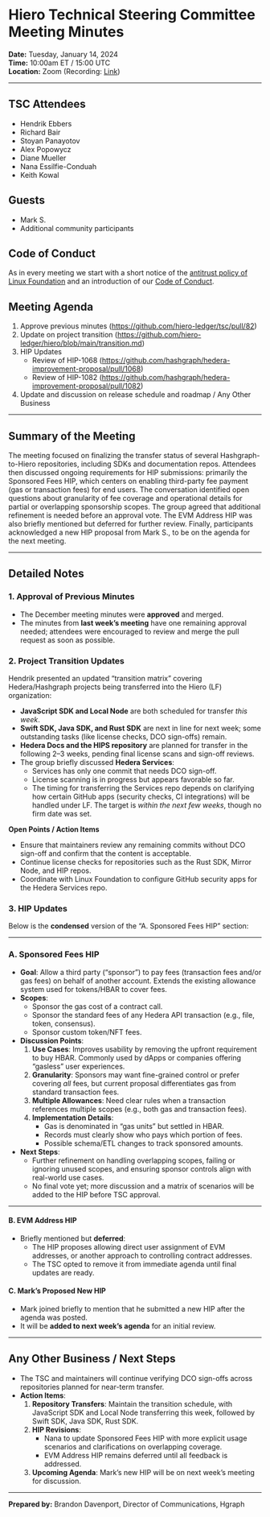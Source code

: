 # Hiero Technical Steering Committee Meeting Minutes

**Date:** Tuesday, January 14, 2024  
**Time:** 10:00am ET / 15:00 UTC  
**Location:** Zoom (Recording: [Link](https://zoom.us/rec/share/iasHuj0mH_P45ajGsfzg0ooVjlADcQGU0KZT44SokNdlAeN6gFP8rjhrxhlF905p.LJ3NQSYKAkuLr_zN))

---

## TSC Attendees

- Hendrik Ebbers 
- Richard Bair  
- Stoyan Panayotov 
- Alex Popowycz  
- Diane Mueller  
- Nana Essilfie-Conduah  
- Keith Kowal  

## Guests

- Mark S. 
- Additional community participants 


## Code of Conduct

As in every meeting we start with a short notice of the [antitrust policy of Linux Foundation](https://www.linuxfoundation.org/legal/antitrust-policy) and an introduction of our [Code of Conduct](https://www.lfdecentralizedtrust.org/code-of-conduct).

## Meeting Agenda
 
1. Approve previous minutes (https://github.com/hiero-ledger/tsc/pull/82) 
2. Update on project transition (https://github.com/hiero-ledger/hiero/blob/main/transition.md)  
3. HIP Updates  
    - Review of HIP-1068 (https://github.com/hashgraph/hedera-improvement-proposal/pull/1068)
    - Review of HIP-1082 (https://github.com/hashgraph/hedera-improvement-proposal/pull/1082)  
4. Update and discussion on release schedule and roadmap / Any Other Business 

---

## Summary of the Meeting

The meeting focused on finalizing the transfer status of several Hashgraph-to-Hiero repositories, including SDKs and documentation repos. Attendees then discussed ongoing requirements for HIP submissions: primarily the Sponsored Fees HIP, which centers on enabling third-party fee payment (gas or transaction fees) for end users. The conversation identified open questions about granularity of fee coverage and operational details for partial or overlapping sponsorship scopes. The group agreed that additional refinement is needed before an approval vote. The EVM Address HIP was also briefly mentioned but deferred for further review. Finally, participants acknowledged a new HIP proposal from Mark S., to be on the agenda for the next meeting.

---

## Detailed Notes

### 1. Approval of Previous Minutes
- The December meeting minutes were **approved** and merged.  
- The minutes from **last week’s meeting** have one remaining approval needed; attendees were encouraged to review and merge the pull request as soon as possible.

### 2. Project Transition Updates
Hendrik presented an updated “transition matrix” covering Hedera/Hashgraph projects being transferred into the Hiero (LF) organization:

- **JavaScript SDK and Local Node** are both scheduled for transfer _this week_.  
- **Swift SDK, Java SDK, and Rust SDK** are next in line for next week; some outstanding tasks (like license checks, DCO sign-offs) remain.  
- **Hedera Docs and the HIPS repository** are planned for transfer in the following 2–3 weeks, pending final license scans and sign-off reviews.  
- The group briefly discussed **Hedera Services**:
  - Services has only one commit that needs DCO sign-off.  
  - License scanning is in progress but appears favorable so far.  
  - The timing for transferring the Services repo depends on clarifying how certain GitHub apps (security checks, CI integrations) will be handled under LF. The target is _within the next few weeks_, though no firm date was set.  

**Open Points / Action Items**  
- Ensure that maintainers review any remaining commits without DCO sign-off and confirm that the content is acceptable.  
- Continue license checks for repositories such as the Rust SDK, Mirror Node, and HIP repos.  
- Coordinate with Linux Foundation to configure GitHub security apps for the Hedera Services repo.

### 3. HIP Updates  

Below is the **condensed** version of the “A. Sponsored Fees HIP” section:

---

### A. Sponsored Fees HIP

- **Goal**: Allow a third party (“sponsor”) to pay fees (transaction fees and/or gas fees) on behalf of another account. Extends the existing allowance system used for tokens/HBAR to cover fees.  
- **Scopes**:
  - Sponsor the gas cost of a contract call.  
  - Sponsor the standard fees of any Hedera API transaction (e.g., file, token, consensus).  
  - Sponsor custom token/NFT fees.  
- **Discussion Points**:
  1. **Use Cases**: Improves usability by removing the upfront requirement to buy HBAR. Commonly used by dApps or companies offering “gasless” user experiences.  
  2. **Granularity**: Sponsors may want fine-grained control or prefer covering *all* fees, but current proposal differentiates gas from standard transaction fees.  
  3. **Multiple Allowances**: Need clear rules when a transaction references multiple scopes (e.g., both gas and transaction fees).  
  4. **Implementation Details**:  
     - Gas is denominated in “gas units” but settled in HBAR.  
     - Records must clearly show who pays which portion of fees.  
     - Possible schema/ETL changes to track sponsored amounts.  
- **Next Steps**:  
  - Further refinement on handling overlapping scopes, failing or ignoring unused scopes, and ensuring sponsor controls align with real-world use cases.  
  - No final vote yet; more discussion and a matrix of scenarios will be added to the HIP before TSC approval.  

---

#### B. EVM Address HIP
- Briefly mentioned but **deferred**:  
  - The HIP proposes allowing direct user assignment of EVM addresses, or another approach to controlling contract addresses.  
  - The TSC opted to remove it from immediate agenda until final updates are ready.  

#### C. Mark’s Proposed New HIP
- Mark joined briefly to mention that he submitted a new HIP after the agenda was posted.  
- It will be **added to next week’s agenda** for an initial review.

---

## Any Other Business / Next Steps

- The TSC and maintainers will continue verifying DCO sign-offs across repositories planned for near-term transfer.  
- **Action Items**:
  1. **Repository Transfers**: Maintain the transition schedule, with JavaScript SDK and Local Node transferring this week, followed by Swift SDK, Java SDK, Rust SDK.  
  2. **HIP Revisions**:  
     - Nana to update Sponsored Fees HIP with more explicit usage scenarios and clarifications on overlapping coverage.  
     - EVM Address HIP remains deferred until all feedback is addressed.  
  3. **Upcoming Agenda**: Mark’s new HIP will be on next week’s meeting for discussion.



---

**Prepared by:** Brandon Davenport, Director of Communications, Hgraph
